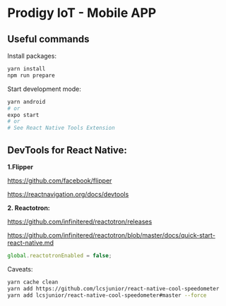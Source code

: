 # Prodigy IoT - Mobile APP

## Useful commands

Install packages:

```bash
yarn install
npm run prepare
```

Start development mode:

```bash
yarn android
# or
expo start
# or
# See React Native Tools Extension
```

## DevTools for React Native:

**1\.Flipper**

<https://github.com/facebook/flipper>

<https://reactnavigation.org/docs/devtools>

**2\. Reactotron:**

<https://github.com/infinitered/reactotron/releases>

<https://github.com/infinitered/reactotron/blob/master/docs/quick-start-react-native.md>

```js
global.reactotronEnabled = false;
```

Caveats:

```bash
yarn cache clean
yarn add https://github.com/lcsjunior/react-native-cool-speedometer
yarn add lcsjunior/react-native-cool-speedometer#master --force
```
